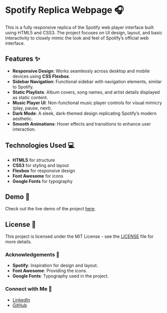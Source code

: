 # Spotify Replica Webpage 🎧

This is a fully responsive replica of the Spotify web player interface built using HTML5 and CSS3. The project focuses on UI design, layout, and basic interactivity to closely mimic the look and feel of Spotify’s official web interface.

## Features ✨
- **Responsive Design**: Works seamlessly across desktop and mobile devices using **CSS Flexbox**.
- **Sidebar Navigation**: Functional sidebar with navigation elements, similar to Spotify.
- **Static Playlists**: Album covers, song names, and artist details displayed as static content.
- **Music Player UI**: Non-functional music player controls for visual mimicry (play, pause, next).
- **Dark Mode**: A sleek, dark-themed design replicating Spotify’s modern aesthetic.
- **Smooth Animations**: Hover effects and transitions to enhance user interaction.

## Technologies Used 💻
- **HTML5** for structure
- **CSS3** for styling and layout
- **Flexbox** for responsive design
- **Font Awesome** for icons
- **Google Fonts** for typography

## Demo 🔗
Check out the live demo of the project [here](https://github.com/damanpreet2005/Spotify-replica/blob/main/Spotify.html).

## License 📜
This project is licensed under the MIT License - see the [LICENSE](LICENSE) file for more details.

### Acknowledgements 🙌
- **Spotify**: Inspiration for design and layout.
- **Font Awesome**: Providing the icons.
- **Google Fonts**: Typography used in the project.

### Connect with Me 💬
- [LinkedIn](https://www.linkedin.com/in/damanpreet-singh-069b99268)
- [GitHub]([https://github.com/your-username](https://github.com/damanpreet2005))
